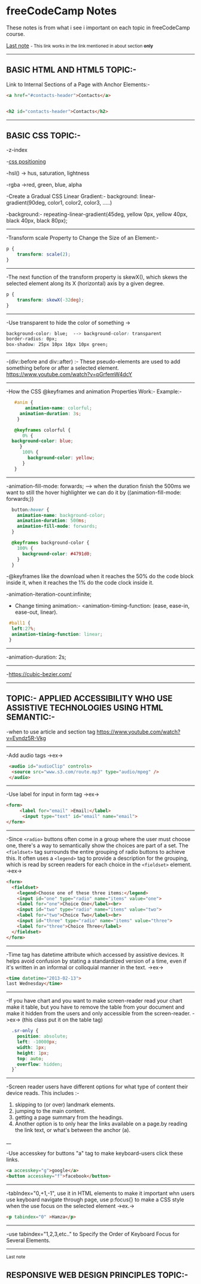 # freeCodeCamp Notes

These notes is from what i see i important on each topic in freeCodeCamp course.

<a href="#lastNote">Last note</a>
<small> - This link works in the link mentioned in about section **only**</small>

___

## BASIC HTML AND HTML5 TOPIC:-

Link to Internal Sections of a Page with Anchor Elements:-

```html
<a href="#contacts-header">Contacts</a>


<h2 id="contacts-header">Contacts</h2>

```

___

## BASIC CSS TOPIC:-

-z-index

-[css positioning](https://www.youtube.com/watch?v=jx5jmI0UlXU)

-hsl() -> hus, saturation, lightness

-rgba ->red, green, blue, alpha

-Create a Gradual CSS Linear Gradient:- background: linear-gradient(90deg, color1, color2, color3, .....)

-background:- repeating-linear-gradient(45deg, yellow 0px, yellow 40px, black 40px, black 80px);

___

-Transform scale Property to Change the Size of an Element:-

```css
p {
    transform: scale(2);
}
```

___

-The next function of the transform property is skewX(), which skews the selected element along its X (horizontal) axis by a given degree.

```css
p {
    transform: skewX(-32deg);
}
```

___

-Use transparent to hide the color of something ->

```css
background-color: blue;  --> background-color: transparent
border-radius: 0px;
box-shadow: 25px 10px 10px 10px green;
```

___

-(div::before and div::after) :- These pseudo-elements are used to add something before or after a selected element.
<https://www.youtube.com/watch?v=pGrfemW4dcY>

___

-How the CSS @keyframes and animation Properties Work:-
  Example:-

```css
   #anim {
       animation-name: colorful;
     animation-duration: 3s;
    }
```

```css
   @keyframes colorful {
      0% {
  background-color: blue;
     }
      100% {
        background-color: yellow;
      }
   }
```

___

-animation-fill-mode: forwards; --> when the duration finish the 500ms we want to still the hover highlighter we can do it by ((animation-fill-mode: forwards;))

```css
  button:hover {
    animation-name: background-color;
    animation-duration: 500ms;
    animation-fill-mode: forwards;
  }
```

```css
  @keyframes background-color {
    100% {
      background-color: #4791d0;
    }
  }
```

-@keyframes like the download when it reaches the 50% do the code block inside it, when it reaches the 1% do the code clock inside it.

-animation-iteration-count:infinite;

- Change timing animation:- <animation-timing-function: (ease, ease-in, ease-out, linear).

```css
 #ball1 {
  left:27%;
  animation-timing-function: linear;
 }
```

___

-animation-duration: 2s;

___

-<https://cubic-bezier.com/>

___

## TOPIC:-  APPLIED ACCESSIBILITY WHO USE ASSISTIVE TECHNOLOGIES USING HTML SEMANTIC:-

-when to use article and section tag
<https://www.youtube.com/watch?v=Eyndz5R-Vkg>

___

-Add audio tags ->ex->

```html
 <audio id="audioClip" controls>
  <source src="www.s3.com/route.mp3" type="audio/mpeg" />
 </audio>
 ```

___

 -Use label for input in form tag ->ex->

```html
<form>
     <label for="email" >Email:</label>
      <input type="text" id="email" name="email">
</form>
```

___

-Since ```<radio>``` buttons often come in a group where the user must choose one, there's a way to semantically show the choices are part of a set.
The ```<fieldset>``` tag surrounds the entire grouping of radio buttons to achieve this. It often uses a ```<legend>``` tag to provide a description for the grouping, which is read by screen readers for each choice in the ```<fieldset>``` element. ->ex->

```html
<form>
  <fieldset>
    <legend>Choose one of these three items:</legend>
    <input id="one" type="radio" name="items" value="one">
    <label for="one">Choice One</label><br>
    <input id="two" type="radio" name="items" value="two">
    <label for="two">Choice Two</label><br>
    <input id="three" type="radio" name="items" value="three">
    <label for="three">Choice Three</label>
  </fieldset>
</form>
```

___

-Time tag has datetime attribute which  accessed by assistive devices.
It helps avoid confusion by stating a standardized version of a time, even if it's written in an informal or colloquial manner in the text.
->ex->

```html
<time datetime="2013-02-13">
last Wednesday</time>
```

___

-If you have chart and you want to make screen-reader read your chart make it table, but you have to remove the table from your document and make it hidden from the users and only accessible from the screen-reader. ->ex->
(this class put it on the table tag)

```css
  .sr-only {
    position: absolute;
    left: -10000px;
    width: 1px;
    height: 1px;
    top: auto;
    overflow: hidden;
  }`
```

___

-Screen reader users have different options for what type of content their device reads.
This includes :-
1. skipping to (or over) landmark elements. 
2. jumping to the main content. 
3. getting a page summary from the headings. 
4. Another option is to only hear the links available on a page.by reading the link text, or what's between the anchor (a).

__

-Use accesskey for buttons "a" tag to make keyboard-users click these links.

```html
<a accesskey="g">google</a>
<button accesskey="f">facebook</button>
```

___

-tabIndex="0,+1,-1", use it in HTML elements to make it important whn users use keyboard navigate through page, use p:focus{} to make  a CSS style when the use focus on the selected element ->ex.->

```html
<p tabindex="0" >Hamza</p>
```

___


-use tabindex="1,2,3,etc.." to Specify the Order of Keyboard Focus for Several Elements.

___
<small id="lastNote"> Last note </small>

## RESPONSIVE WEB DESIGN PRINCIPLES TOPIC:-